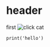 # header
first
![click cat](https://octodex.github.com/images/yaktocat.png)

```
print('hello')
```
